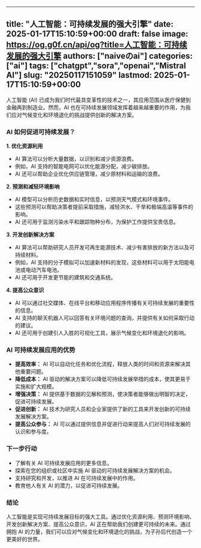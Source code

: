 
---
title: "人工智能：可持续发展的强大引擎"
date: 2025-01-17T15:10:59+00:00
draft: false
image: https://og.g0f.cn/api/og?title=人工智能：可持续发展的强大引擎
authors: ["naiveのai"]
categories: ["ai"]
tags: ["chatgpt","sora","openai","Mistral AI"]
slug: "20250117151059"
lastmod: 2025-01-17T15:10:59+00:00
---
人工智能 (AI) 已成为我们时代最具变革性的技术之一，其应用范围从医疗保健到金融再到制造业。然而，AI 也在可持续发展领域发挥着越来越重要的作用，为我们应对气候变化和环境退化的挑战提供创新的解决方案。

### AI 如何促进可持续发展？

**1. 优化资源利用**

* AI 算法可以分析大量数据，以识别和减少资源浪费。
* 例如，AI 支持的智能电网可以优化能源分配，减少碳排放。
* AI 还可以帮助企业优化供应链管理，减少原材料和运输的浪费。

**2. 预测和减轻环境影响**

* AI 模型可以分析历史数据和实时信息，以预测天气模式和环境事件。
* 这些预测可以帮助决策者提前采取措施，减轻洪水、干旱和极端高温等事件的影响。
* AI 还可用于监测污染水平和跟踪物种分布，为保护工作提供宝贵信息。

**3. 开发创新解决方案**

* AI 算法可以帮助研究人员开发可再生能源技术、减少有害排放的新方法以及可持续材料。
* 例如，AI 支持的分子模拟可以加速新材料的发现，这些材料可以用于太阳能电池或电动汽车电池。
* AI 还可用于开发更节能的建筑和交通系统。

**4. 提高公众意识**

* AI 可以通过社交媒体、在线平台和移动应用程序传播有关可持续发展的重要性的信息。
* AI 支持的聊天机器人可以回答有关环境问题的查询，并提供有关如何采取行动的建议。
* AI 还可用于创建引人入胜的可视化工具，展示气候变化和环境退化的影响。

### AI 可持续发展应用的优势

* **提高效率：** AI 可以自动化任务和优化流程，释放人类的时间和资源来解决其他重要问题。
* **降低成本：** AI 驱动的解决方案可以降低可持续发展举措的成本，使其更易于实施和扩大规模。
* **增强决策：** AI 提供基于数据的见解和预测，使决策者能够做出明智的决定，促进可持续发展。
* **促进创新：** AI 技术为研究人员和企业家提供了新的工具来开发创新的可持续发展解决方案。
* **提高公众参与：** AI 可以通过提供信息并促进行动来提高人们对可持续发展的认识和参与度。

### 下一步行动

* 了解有关 AI 可持续发展应用的更多信息。
* 探索在您的组织或社区中实施 AI 驱动的可持续发展解决方案的机会。
* 支持研究和开发，以推进 AI 在可持续发展中的作用。
* 教育他人有关 AI 的潜力，以促进可持续发展。

### 结论

人工智能是实现可持续发展目标的强大工具。通过优化资源利用、预测环境影响、开发创新解决方案、提高公众意识，AI 正在帮助我们创建更可持续的未来。通过拥抱 AI 的力量，我们可以应对气候变化和环境退化的挑战，为子孙后代创造一个更美好的世界。